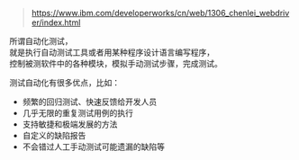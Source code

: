 > https://www.ibm.com/developerworks/cn/web/1306_chenlei_webdriver/index.html

所谓自动化测试，  
就是执行自动测试工具或者用某种程序设计语言编写程序，  
控制被测软件中的各种模块，模拟手动测试步骤，完成测试。

测试自动化有很多优点，比如：
* 频繁的回归测试、快速反馈给开发人员
* 几乎无限的重复测试用例的执行
* 支持敏捷和极端发展的方法
* 自定义的缺陷报告
* 不会错过人工手动测试可能遗漏的缺陷等
